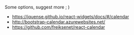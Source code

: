 Some options, suggest more ; )

- https://jquense.github.io/react-widgets/docs/#/calendar
- http://bootstrap-calendar.azurewebsites.net/
- https://github.com/freiksenet/react-calendar

